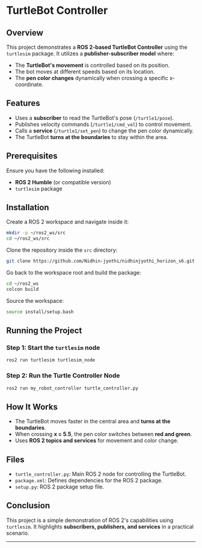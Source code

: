 # TurtleBot Controller

## Overview
This project demonstrates a **ROS 2-based TurtleBot Controller** using the `turtlesim` package. It utilizes a **publisher-subscriber model** where:
- The **TurtleBot's movement** is controlled based on its position.
- The bot moves at different speeds based on its location.
- The **pen color changes** dynamically when crossing a specific x-coordinate.

## Features
- Uses a **subscriber** to read the TurtleBot's pose (`/turtle1/pose`).
- Publishes velocity commands (`/turtle1/cmd_vel`) to control movement.
- Calls a **service** (`/turtle1/set_pen`) to change the pen color dynamically.
- The TurtleBot **turns at the boundaries** to stay within the area.

## Prerequisites
Ensure you have the following installed:
- **ROS 2 Humble** (or compatible version)
- `turtlesim` package

## Installation
Create a ROS 2 workspace and navigate inside it:
```bash
mkdir -p ~/ros2_ws/src
cd ~/ros2_ws/src
```

Clone the repository inside the `src` directory:
```bash
git clone https://github.com/Nidhin-jyothi/nidhinjyothi_horizon_s6.git
```

Go back to the workspace root and build the package:
```bash
cd ~/ros2_ws
colcon build
```

Source the workspace:
```bash
source install/setup.bash
```

## Running the Project
### Step 1: Start the `turtlesim` node
```bash
ros2 run turtlesim turtlesim_node
```

### Step 2: Run the Turtle Controller Node
```bash
ros2 run my_robot_controller turtle_controller.py
```

## How It Works
- The TurtleBot moves faster in the central area and **turns at the boundaries**.
- When crossing **x = 5.5**, the pen color switches between **red and green**.
- Uses **ROS 2 topics and services** for movement and color change.

## Files
- `turtle_controller.py`: Main ROS 2 node for controlling the TurtleBot.
- `package.xml`: Defines dependencies for the ROS 2 package.
- `setup.py`: ROS 2 package setup file.

## Conclusion
This project is a simple demonstration of ROS 2's capabilities using `turtlesim`. It highlights **subscribers, publishers, and services** in a practical scenario.

---

